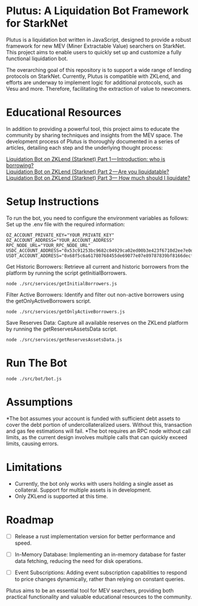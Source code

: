 
# Plutus: A Liquidation Bot Framework for StarkNet
Plutus is a liquidation bot written in JavaScript, designed to provide a robust framework for new MEV (Miner Extractable Value) searchers on StarkNet. This project aims to enable users to quickly set up and customize a fully functional liquidation bot.

The overarching goal of this repository is to support a wide range of lending protocols on StarkNet. Currently, Plutus is compatible with ZKLend, and efforts are underway to implement logic for additional protocols, such as Vesu and more. Therefore, facilitating the extraction of value to newcomers.

# Educational Resources
In addition to providing a powerful tool, this project aims to educate the community by sharing techniques and insights from the MEV space. The development process of Plutus is thoroughly documented in a series of articles, detailing each step and the underlying thought process:

[Liquidation Bot on ZKLend (Starknet) Part 1 — Introduction: who is borrowing?](https://link.medium.com/2T49dC5PRLb)      
[Liquidation Bot on ZKLend (Starknet) Part 2 — Are you liquidatable?](https://link.medium.com/c4sbO38PRLb)   
[Liquidation Bot on ZKLend (Starknet) Part 3— How much should I liquidate?](https://link.medium.com/XFrv1WcoGLb)   

# Setup Instructions
To run the bot, you need to configure the environment variables as follows:
Set up the .env file with the required information:

```
OZ_ACCOUNT_PRIVATE_KEY="YOUR_PRIVATE_KEY"
OZ_ACCOUNT_ADDRESS="YOUR_ACCOUNT_ADDRESS"
RPC_NODE_URL="YOUR_RPC_NODE_URL"
USDC_ACCOUNT_ADDRESS="0x53c91253bc9682c04929ca02ed00b3e423f6710d2ee7e0d5ebb06f3ecf368a8"
USDT_ACCOUNT_ADDRESS="0x68f5c6a61780768455de69077e07e89787839bf8166decfbf92b645209c0fb8"
```

Get Historic Borrowers:
Retrieve all current and historic borrowers from the platform by running the script getInitialBorrowers.
```
node ./src/services/getInitialBorrowers.js
```

Filter Active Borrowers:
Identify and filter out non-active borrowers using the getOnlyActiveBorrowers script.
```
node ./src/services/getOnlyActiveBorrowers.js
```

Save Reserves Data:
Capture all available reserves on the ZKLend platform by running the getReservesAssetsData script.
```
node ./src/services/getReservesAssetsData.js
```

# Run The Bot
```
node ./src/bot/bot.js
```

# Assumptions
*The bot assumes your account is funded with sufficient debt assets to cover the debt portion of undercollateralized users. Without this, transaction and gas fee estimations will fail.
*The bot requires an RPC node without call limits, as the current design involves multiple calls that can quickly exceed limits, causing errors.

# Limitations
* Currently, the bot only works with users holding a single asset as collateral. Support for multiple assets is in development.
* Only ZKLend is supported at this time.

# Roadmap
- [ ] Release a rust implementation version for better performance and speed.  
- [ ] In-Memory Database: Implementing an in-memory database for faster data fetching, reducing the need for disk operations.  
- [ ] Event Subscriptions: Adding event subscription capabilities to respond to price changes dynamically, rather than relying on constant queries.  


Plutus aims to be an essential tool for MEV searchers, providing both practical functionality and valuable educational resources to the community.
